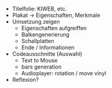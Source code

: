 - Titelfolie: KIWEB, etc.
- Plakat -> Eigenschaften, Merkmale
- Umsetzung zeigen
  - Eigenschaften aufgreiffen
  - Balkengenerierung
  - Schallplatten
  - Ende / Informationen
- Codeausschnitte (Auswahl)
  - Text to Mouse
  - bars generation
  - Audioplayer: rotation / move vinyl
- Reflexion?